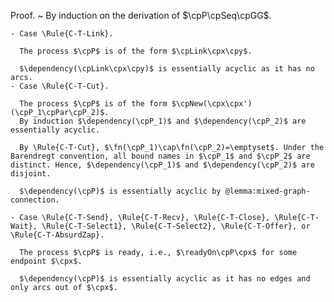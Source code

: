 Proof.
  ~ By induction on the derivation of $\cpP\cpSeq\cpGG$.

    - Case \Rule{C-T-Link}.

      The process $\cpP$ is of the form $\cpLink\cpx\cpy$.

      $\dependency(\cpLink\cpx\cpy)$ is essentially acyclic as it has no arcs.
    - Case \Rule{C-T-Cut}.

      The process $\cpP$ is of the form $\cpNew(\cpx\cpx')(\cpP_1\cpPar\cpP_2)$.
      By induction $\dependency(\cpP_1)$ and $\dependency(\cpP_2)$ are essentially acyclic.

      By \Rule{C-T-Cut}, $\fn(\cpP_1)\cap\fn(\cpP_2)=\emptyset$. Under the Barendregt convention, all bound names in $\cpP_1$ and $\cpP_2$ are distinct. Hence, $\dependency(\cpP_1)$ and $\dependency(\cpP_2)$ are disjoint.

      $\dependency(\cpP)$ is essentially acyclic by @lemma:mixed-graph-connection.

    - Case \Rule{C-T-Send}, \Rule{C-T-Recv}, \Rule{C-T-Close}, \Rule{C-T-Wait}, \Rule{C-T-Select1}, \Rule{C-T-Select2}, \Rule{C-T-Offer}, or \Rule{C-T-AbsurdZap}.

      The process $\cpP$ is ready, i.e., $\readyOn\cpP\cpx$ for some endpoint $\cpx$.

      $\dependency(\cpP)$ is essentially acyclic as it has no edges and only arcs out of $\cpx$.
